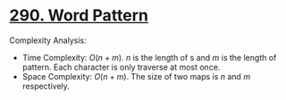 # [290. Word Pattern](https://leetcode.com/problems/word-pattern/)


Complexity Analysis:

- Time Complexity: $O(n+m)$. $n$ is the length of s and $m$ is the length of pattern. Each character is only traverse at most once.
- Space Complexity: $O(n+m)$. The size of two maps is $n$ and $m$ respectively.
